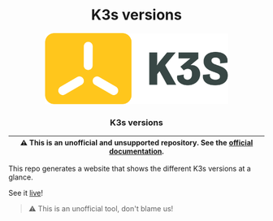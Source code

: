 <div align="center">

# K3s versions

<p align="center">
  <img alt="K3s Logo" src="https://github.com/cncf/artwork/raw/master/projects/k3s/horizontal/color/k3s-horizontal-color.svg" height="140" />
  <h3 align="center">K3s versions</h3>
</p>

| :warning: **This is an unofficial and unsupported repository. See the [official documentation](https://docs.k3s.io/).** |
| --- |

</div>

This repo generates a website that shows the different K3s versions at a glance.

See it [live](https://www.eduardominguez.es/k3s-versions/)! 

> :warning: This is an unofficial tool, don't blame us!
